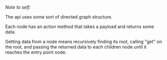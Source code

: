 *Note to self:*

The api uses some sort of directed graph structure.

Each node has an action method that takes a payload and returns some data.

Getting data from a node means recursively finding its root, calling "get" on the root, and passing the returned data to each children node until it reaches the entry point node.
 
